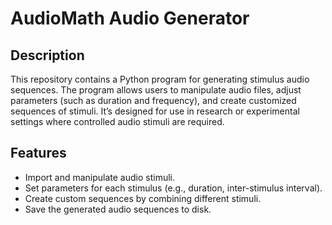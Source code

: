 # AudioMath Audio Generator

## Description

This repository contains a Python program for generating stimulus audio sequences. The program allows users to manipulate audio files, adjust parameters (such as duration and frequency), and create customized sequences of stimuli. It’s designed for use in research or experimental settings where controlled audio stimuli are required.

## Features

- Import and manipulate audio stimuli.
- Set parameters for each stimulus (e.g., duration, inter-stimulus interval).
- Create custom sequences by combining different stimuli.
- Save the generated audio sequences to disk.
